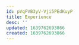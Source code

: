 ```yaml
---
id: pVqFVB3yV-Vji5PEdKuyP
title: Experience
desc: ''
updated: 1639762693866
created: 1639762693866
---
```


